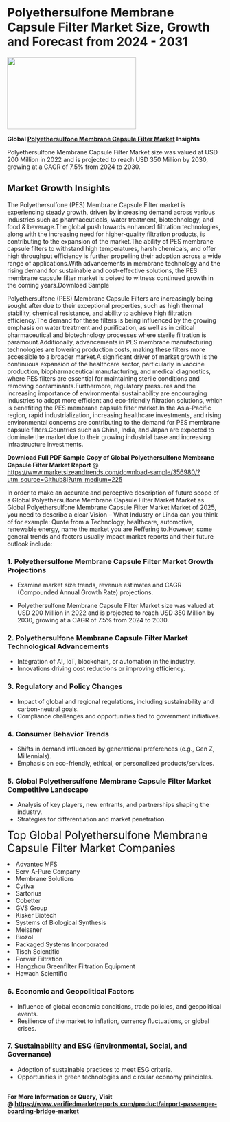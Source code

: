 <H1>Polyethersulfone Membrane Capsule Filter Market Size, Growth and Forecast from 2024 - 2031</H1><img class="aligncenter size-medium wp-image-584254" src="https://thirdeyenews.in/wp-content/uploads/2024/09/Global-Market-Research-300x168.jpeg" alt="" width="300" height="168" /><p><strong>Global&nbsp;<a href="https://www.marketsizeandtrends.com/download-sample/356980/?utm_source=Github8j?utm_medium=225">Polyethersulfone Membrane Capsule Filter Market</a> Insights</strong></p><p>Polyethersulfone Membrane Capsule Filter Market size was valued at USD 200 Million in 2022 and is projected to reach USD 350 Million by 2030, growing at a CAGR of 7.5% from 2024 to 2030.</p><p><h2>Market Growth Insights</h2> <p>The Polyethersulfone (PES) Membrane Capsule Filter market is experiencing steady growth, driven by increasing demand across various industries such as pharmaceuticals, water treatment, biotechnology, and food & beverage.The global push towards enhanced filtration technologies, along with the increasing need for higher-quality filtration products, is contributing to the expansion of the market.The ability of PES membrane capsule filters to withstand high temperatures, harsh chemicals, and offer high throughput efficiency is further propelling their adoption across a wide range of applications.With advancements in membrane technology and the rising demand for sustainable and cost-effective solutions, the PES membrane capsule filter market is poised to witness continued growth in the coming years.Download Sample </p> <p>Polyethersulfone (PES) Membrane Capsule Filters are increasingly being sought after due to their exceptional properties, such as high thermal stability, chemical resistance, and ability to achieve high filtration efficiency.The demand for these filters is being influenced by the growing emphasis on water treatment and purification, as well as in critical pharmaceutical and biotechnology processes where sterile filtration is paramount.Additionally, advancements in PES membrane manufacturing technologies are lowering production costs, making these filters more accessible to a broader market.A significant driver of market growth is the continuous expansion of the healthcare sector, particularly in vaccine production, biopharmaceutical manufacturing, and medical diagnostics, where PES filters are essential for maintaining sterile conditions and removing contaminants.Furthermore, regulatory pressures and the increasing importance of environmental sustainability are encouraging industries to adopt more efficient and eco-friendly filtration solutions, which is benefiting the PES membrane capsule filter market.In the Asia-Pacific region, rapid industrialization, increasing healthcare investments, and rising environmental concerns are contributing to the demand for PES membrane capsule filters.Countries such as China, India, and Japan are expected to dominate the market due to their growing industrial base and increasing infrastructure investments.</p><p><span class=""><strong>Download Full PDF Sample Copy of Global Polyethersulfone Membrane Capsule Filter Market Report</strong> @ <a href="https://www.marketsizeandtrends.com/download-sample/356980/?utm_source=Github8j?utm_medium=225" target="_blank">https://www.marketsizeandtrends.com/download-sample/356980/?utm_source=Github8j?utm_medium=225</a></span></p><p>In order to make an accurate and perceptive description of future scope of a Global&nbsp;Polyethersulfone Membrane Capsule Filter Market Market as Global&nbsp;Polyethersulfone Membrane Capsule Filter Market Market of 2025, you need to describe a clear Vision &ndash; What Industry or Linda can you think of for example: Quote from a Technology, healthcare, automotive, renewable energy, name the market you are Reffering to.However, some general trends and factors usually impact market reports and their future outlook include:</p><h3>1.&nbsp;<strong>Polyethersulfone Membrane Capsule Filter Market Growth Projections</strong></h3><ul><li>Examine market size trends, revenue estimates and CAGR (Compounded Annual Growth Rate) projections.</li><li><p>Polyethersulfone Membrane Capsule Filter Market size was valued at USD 200 Million in 2022 and is projected to reach USD 350 Million by 2030, growing at a CAGR of 7.5% from 2024 to 2030.</p></li></ul><h3>2.&nbsp;<strong>Polyethersulfone Membrane Capsule Filter Market Technological Advancements</strong></h3><ul><li>Integration of AI, IoT, blockchain, or automation in the industry.</li><li>Innovations driving cost reductions or improving efficiency.</li></ul><h3>3.&nbsp;<strong>Regulatory and Policy Changes</strong></h3><ul><li>Impact of global and regional regulations, including sustainability and carbon-neutral goals.</li><li>Compliance challenges and opportunities tied to government initiatives.</li></ul><h3>4.&nbsp;<strong>Consumer Behavior Trends</strong></h3><ul><li>Shifts in demand influenced by generational preferences (e.g., Gen Z, Millennials).</li><li>Emphasis on eco-friendly, ethical, or personalized products/services.</li></ul><h3>5.&nbsp;<strong>Global Polyethersulfone Membrane Capsule Filter Market Competitive Landscape</strong></h3><ul><li>Analysis of key players, new entrants, and partnerships shaping the industry.</li><li>Strategies for differentiation and market penetration.</li></ul><p data-pm-slice="1 1 []"><span style="color: inherit; font-family: inherit; font-size: 25px;">Top Global Polyethersulfone Membrane Capsule Filter Market Companies</span></p><div class="" data-test-id=""><p><li>Advantec MFS</li><li> Serv-A-Pure Company</li><li> Membrane Solutions</li><li> Cytiva</li><li> Sartorius</li><li> Cobetter</li><li> GVS Group</li><li> Kisker Biotech</li><li> Systems of Biological Synthesis</li><li> Meissner</li><li> Biozol</li><li> Packaged Systems Incorporated</li><li> Tisch Scientific</li><li> Porvair Filtration</li><li> Hangzhou Greenfilter Filtration Equipment</li><li> Hawach Scientific</li></p></div><h3>6.&nbsp;<strong>Economic and Geopolitical Factors</strong></h3><ul><li>Influence of global economic conditions, trade policies, and geopolitical events.</li><li>Resilience of the market to inflation, currency fluctuations, or global crises.</li></ul><h3>7.&nbsp;<strong>Sustainability and ESG (Environmental, Social, and Governance)</strong></h3><ul><li>Adoption of sustainable practices to meet ESG criteria.</li><li>Opportunities in green technologies and circular economy principles.</li></ul><h2><strong style="font-size: 14px;">For More Information or Query, Visit @&nbsp;</strong><a style="background-color: #ffffff; font-size: 14px;" href="https://www.marketsizeandtrends.com/report/polyethersulfone-membrane-capsule-filter-market/" target="_blank">https://www.verifiedmarketreports.com/product/airport-passenger-boarding-bridge-market</a></h2>